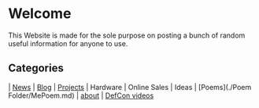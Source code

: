 # Welcome

This Website is made for the sole purpose on posting a bunch of random useful information for anyone to use.

## Categories 

| [News](./News/Newsmainpage.md) | [Blog](./Blog/Blogmainpage.md) | [Projects](./projects/projects.md) | Hardware | Online Sales | Ideas | [Poems](./Poem Folder/MePoem.md) | [about](./about) | [DefCon videos](./defcon/defcon.md)

